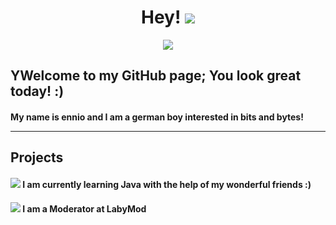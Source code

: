 <div align="center"><h1>Hey! <img src="https://i.imgur.com/vBWQttw.png"></h1></div>
<div align="center"><img src="https://lanyard.cnrad.dev/api/492742748328427531?idleMessage=I+am+currently+touching+grass!+🌷"></div>
<h2>YWelcome to my GitHub page; You look great today! :)</h2>
<h4>My name is ennio and I am a german boy interested in bits and bytes!
<hr>
<h2>Projects</h2>
<h4><img src="https://i.imgur.com/DLGUlni.png"> I am currently learning Java with the help of my wonderful friends :)</h4>
<h4><img src="https://i.imgur.com/s3Fpirg.png"> I am a Moderator at LabyMod
